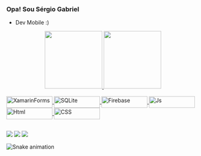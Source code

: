 ### Opa! Sou Sérgio Gabriel

- Dev Mobile :)

<div align="center">
  <a href="https://github.com/SgCafe">
  <img height="150em" src="https://github-readme-stats.vercel.app/api?username=SgCafe&show_icons=true&theme=dark&include_all_commits=true&count_private=true"/>
  <img height="150em" src="https://github-readme-stats.vercel.app/api/top-langs/?username=SgCafe&layout=compact&langs_count=7&theme=dark"/>
</div>

<div style="display: inline_block"><br>
  <img align="center" alt="XamarinForms" height="30" width="120" src="https://camo.githubusercontent.com/c44cb1d3fb23b0070a6ef2bb382b8b211f010ef529c4365de2245d18015006fb/68747470733a2f2f696d672e736869656c64732e696f2f62616467652f58616d6172696e2e466f726d732d677265656e3f7374796c653d666c61742d737175617265266c6f676f3d78616d6172696e">
  <img align="center" alt="SQLite" height="30" width="120" src="https://camo.githubusercontent.com/d08adf7a67397aa64ba9b7e28ce420dc9c07e0b775bf2f0c90601a10cb385e68/68747470733a2f2f696d672e736869656c64732e696f2f62616467652f53514c6974652d696e666f726d6174696f6e616c3f7374796c653d666c61742d737175617265266c6f676f3d73716c697465">
  <img align="center" alt="Firebase" height="30" width="120" src="https://camo.githubusercontent.com/e25d829ae658c7355eeea853b288bddcbfcd4bad73f3efa4712f3b7f332b815d/68747470733a2f2f696d672e736869656c64732e696f2f62616467652f46697265626173652d627269676874677265656e3f7374796c653d666c61742d737175617265266c6f676f3d6669726562617365">
  <img align="center" alt="Js" height="30" width="120" src="https://camo.githubusercontent.com/5e7bd694f53c3e05dbf27c7405bef3bc5e5b0586cf04e50b88d54bc011407e23/68747470733a2f2f696d672e736869656c64732e696f2f62616467652f4a6176615363726970742d626c756576696f6c65743f7374796c653d666c61742d737175617265266c6f676f3d6a617661736372697074">
  <img align="center" alt="Html" height="30" width="120" src="https://camo.githubusercontent.com/ed919a1202e052afc0dfcaea8ef23758ef94b9bf7f2c7b0f61bda6d70d512eb7/68747470733a2f2f696d672e736869656c64732e696f2f62616467652f48544d4c352d677265656e3f7374796c653d666c61742d737175617265266c6f676f3d68746d6c35">
  <img align="center" alt="CSS" height="30" width="120" src="https://camo.githubusercontent.com/eb24b0fbff29ba3b54feaa67ac4fce99dfdf1f5e629fc20f666a9a117d2ba2d6/68747470733a2f2f696d672e736869656c64732e696f2f62616467652f4353532d627269676874677265656e3f7374796c653d666c61742d737175617265266c6f676f3d63737377697a6172647279">
</div>
  
  ##
 
<div> 
  <a href="https://www.instagram.com/_sergiocafe/" target="_blank"><img src="https://img.shields.io/badge/-Instagram-%23E4405F?style=for-the-badge&logo=instagram&logoColor=white" target="_blank"></a>
  <a href = "mailto:sgabriel.cafe@gmail.com"><img src="https://img.shields.io/badge/-Gmail-%23333?style=for-the-badge&logo=gmail&logoColor=white" target="_blank"></a>
  <a href="https://www.linkedin.com/in/sgcafe/" target="_blank"><img src="https://img.shields.io/badge/-LinkedIn-%230077B5?style=for-the-badge&logo=linkedin&logoColor=white" target="_blank"></a> 
 
  ![Snake animation](https://github.com/SgCafe/SgCafe/blob/output/github-contribution-grid-snake.svg)
 
</div>
